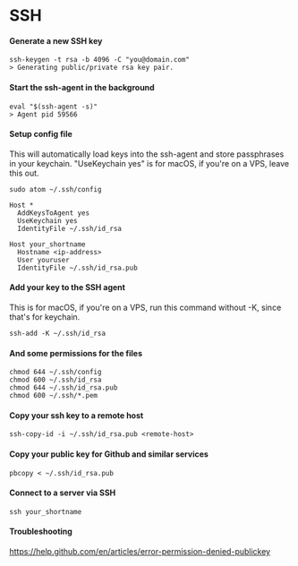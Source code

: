# SSH

#### Generate a new SSH key

```
ssh-keygen -t rsa -b 4096 -C "you@domain.com"
> Generating public/private rsa key pair.
```

#### Start the ssh-agent in the background

```
eval "$(ssh-agent -s)"
> Agent pid 59566
```

#### Setup config file

This will automatically load keys into the ssh-agent and store passphrases in your keychain.
"UseKeychain yes" is for macOS, if you're on a VPS, leave this out.

```
sudo atom ~/.ssh/config

Host *
  AddKeysToAgent yes
  UseKeychain yes
  IdentityFile ~/.ssh/id_rsa

Host your_shortname
  Hostname <ip-address>
  User youruser
  IdentityFile ~/.ssh/id_rsa.pub
```

#### Add your key to the SSH agent

This is for macOS, if you're on a VPS, run this command without -K, since that's for keychain.

```
ssh-add -K ~/.ssh/id_rsa
```

#### And some permissions for the files

```
chmod 644 ~/.ssh/config
chmod 600 ~/.ssh/id_rsa
chmod 644 ~/.ssh/id_rsa.pub
chmod 600 ~/.ssh/*.pem
```

#### Copy your ssh key to a remote host

```
ssh-copy-id -i ~/.ssh/id_rsa.pub <remote-host>
```

#### Copy your public key for Github and similar services

```
pbcopy < ~/.ssh/id_rsa.pub
```

#### Connect to a server via SSH

```
ssh your_shortname
```

#### Troubleshooting

https://help.github.com/en/articles/error-permission-denied-publickey
